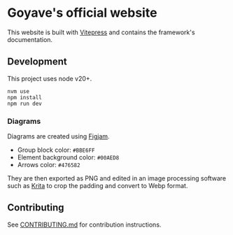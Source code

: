 # Goyave's official website

This website is built with [Vitepress](https://vitepress.dev/) and contains the framework's documentation.

## Development

This project uses node v20+.

```
nvm use
npm install
npm run dev
```

### Diagrams

Diagrams are created using [Figjam](https://www.figma.com/figjam/).
- Group block color: `#BBE6FF`
- Element background color: `#00AED8`
- Arrows color: `#476582`

They are then exported as PNG and edited in an image processing software such as [Krita](https://krita.org/en/) to crop the padding and convert to Webp format.

## Contributing

See [CONTRIBUTING.md](.github/CONTRIBUTING.md) for contribution instructions.